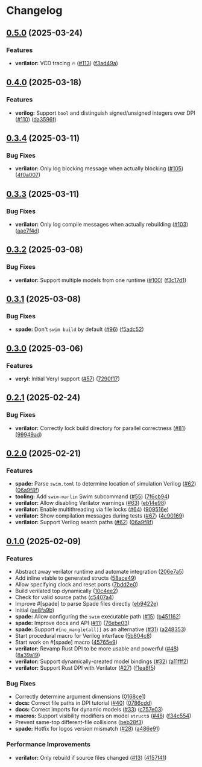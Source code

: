 # Changelog

## [0.5.0](https://github.com/ethanuppal/marlin/compare/v0.4.0...v0.5.0) (2025-03-24)


### Features

* **verilator:** VCD tracing 🔥 ([#113](https://github.com/ethanuppal/marlin/issues/113)) ([f3ad49a](https://github.com/ethanuppal/marlin/commit/f3ad49a6e0fe10dda25b04f88364331f647f7591))

## [0.4.0](https://github.com/ethanuppal/marlin/compare/v0.3.4...v0.4.0) (2025-03-18)


### Features

* **verilog:** Support `bool` and distinguish signed/unsigned integers over DPI ([#110](https://github.com/ethanuppal/marlin/issues/110)) ([da3596f](https://github.com/ethanuppal/marlin/commit/da3596f0d46fd74a3e536f99a5463e26a7dfb635))

## [0.3.4](https://github.com/ethanuppal/marlin/compare/v0.3.3...v0.3.4) (2025-03-11)


### Bug Fixes

* **verilator:** Only log blocking message when actually blocking ([#105](https://github.com/ethanuppal/marlin/issues/105)) ([4f0a007](https://github.com/ethanuppal/marlin/commit/4f0a007e6e96ce22b350cbceffa58b9f5fb7101a))

## [0.3.3](https://github.com/ethanuppal/marlin/compare/v0.3.2...v0.3.3) (2025-03-11)


### Bug Fixes

* **verilator:** Only log compile messages when actually rebuilding ([#103](https://github.com/ethanuppal/marlin/issues/103)) ([aae7f4d](https://github.com/ethanuppal/marlin/commit/aae7f4d250eebf34c39570eed7fd9bebd3db62f4))

## [0.3.2](https://github.com/ethanuppal/marlin/compare/v0.3.1...v0.3.2) (2025-03-08)


### Bug Fixes

* **verilator:** Support multiple models from one runtime ([#100](https://github.com/ethanuppal/marlin/issues/100)) ([f3c17d1](https://github.com/ethanuppal/marlin/commit/f3c17d16c4cf73b5b54dedf177fc8095d3257379))

## [0.3.1](https://github.com/ethanuppal/marlin/compare/v0.3.0...v0.3.1) (2025-03-08)


### Bug Fixes

* **spade:** Don't `swim build` by default ([#96](https://github.com/ethanuppal/marlin/issues/96)) ([f5adc52](https://github.com/ethanuppal/marlin/commit/f5adc520870ae187dca5b5dfb4992be9e8931444))

## [0.3.0](https://github.com/ethanuppal/marlin/compare/v0.2.1...v0.3.0) (2025-03-06)


### Features

* **veryl:** Initial Veryl support ([#57](https://github.com/ethanuppal/marlin/issues/57)) ([7290f17](https://github.com/ethanuppal/marlin/commit/7290f173f0afe9758e28ff955c38cf0473ce37ed))

## [0.2.1](https://github.com/ethanuppal/marlin/compare/v0.2.0...v0.2.1) (2025-02-24)


### Bug Fixes

* **verilator:** Correctly lock build directory for parallel correctness ([#81](https://github.com/ethanuppal/marlin/issues/81)) ([99949ad](https://github.com/ethanuppal/marlin/commit/99949ad81f32bc99649cb7d1462a703590869ffe))

## [0.2.0](https://github.com/ethanuppal/marlin/compare/v0.1.0...v0.2.0) (2025-02-21)


### Features

* **spade:** Parse `swim.toml` to determine location of simulation Verilog ([#62](https://github.com/ethanuppal/marlin/issues/62)) ([06a9f8f](https://github.com/ethanuppal/marlin/commit/06a9f8f190ec06919ba20747e5bb38da377d1f03))
* **tooling:** Add `swim-marlin` Swim subcommand ([#55](https://github.com/ethanuppal/marlin/issues/55)) ([7f6cb94](https://github.com/ethanuppal/marlin/commit/7f6cb94d69aa9ebc2247f8ae8b75d1b6eae67576))
* **verilator:** Allow disabling Verilator warnings ([#63](https://github.com/ethanuppal/marlin/issues/63)) ([eb14e98](https://github.com/ethanuppal/marlin/commit/eb14e988d8844a8da739c6771a9895d4517cad44))
* **verilator:** Enable multithreading via file locks ([#64](https://github.com/ethanuppal/marlin/issues/64)) ([909516e](https://github.com/ethanuppal/marlin/commit/909516e04057ca99b4c0279a0fe1d00f5e11cadc))
* **verilator:** Show compilation messages during tests ([#67](https://github.com/ethanuppal/marlin/issues/67)) ([4c90169](https://github.com/ethanuppal/marlin/commit/4c9016969fa70ee077d8c3b730f0eed2dbf777a3))
* **verilator:** Support Verilog search paths ([#62](https://github.com/ethanuppal/marlin/issues/62)) ([06a9f8f](https://github.com/ethanuppal/marlin/commit/06a9f8f190ec06919ba20747e5bb38da377d1f03))

## [0.1.0](https://github.com/ethanuppal/marlin/compare/v0.1.0...v0.1.0) (2025-02-09)


### Features

* Abstract away verilator runtime and automate integration ([206e7a5](https://github.com/ethanuppal/marlin/commit/206e7a5eaa40ad37dfbef9198950b6e635d11962))
* Add inline vtable to generated structs ([58ace49](https://github.com/ethanuppal/marlin/commit/58ace49722abd5bc37417b38391d863aa555e2ef))
* Allow specifying clock and reset ports ([7bdd2e0](https://github.com/ethanuppal/marlin/commit/7bdd2e00433b0fff99788de2479c897559368fa2))
* Build verilated top dynamically ([10c4ee2](https://github.com/ethanuppal/marlin/commit/10c4ee2e180aa772bf0f0429e2b9bfc91aede7f0))
* Check for valid source paths ([c5407a4](https://github.com/ethanuppal/marlin/commit/c5407a4a5b512a5b012e5d8ddd085824c5d48b2a))
* Improve #[spade] to parse Spade files directly ([eb9422e](https://github.com/ethanuppal/marlin/commit/eb9422e7967c4832f429fd882b5507f9d2150e3c))
* Initial ([ae8fa9b](https://github.com/ethanuppal/marlin/commit/ae8fa9b8fbdbfd18f9018e35a6046562aff23139))
* **spade:** Allow configuring the `swim` executable path ([#15](https://github.com/ethanuppal/marlin/issues/15)) ([b451162](https://github.com/ethanuppal/marlin/commit/b45116289548bb0082f5d639f7d980fd58a07177))
* **spade:** Improve docs and API ([#11](https://github.com/ethanuppal/marlin/issues/11)) ([76ebe03](https://github.com/ethanuppal/marlin/commit/76ebe036494ec3e6151897d1ac6869ef454eb1e3))
* **spade:** Support `#[no_mangle(all)]` as an alternative ([#31](https://github.com/ethanuppal/marlin/issues/31)) ([a248353](https://github.com/ethanuppal/marlin/commit/a2483531924d125fddc3c6b96f06375ec62c632a))
* Start procedural macro for Verilog interface ([5b804c8](https://github.com/ethanuppal/marlin/commit/5b804c8757f3a2c080ec3b161c595b0c699cedf9))
* Start work on #[spade] macro ([45765e9](https://github.com/ethanuppal/marlin/commit/45765e90e5aa2d20475a3c8dab628a21f3bcff70))
* **verilator:** Revamp Rust DPI to be more usable and powerful ([#48](https://github.com/ethanuppal/marlin/issues/48)) ([8a39a19](https://github.com/ethanuppal/marlin/commit/8a39a197b99f798e1ddbea27e9dff04a11e73c8c))
* **verilator:** Support dynamically-created model bindings ([#32](https://github.com/ethanuppal/marlin/issues/32)) ([a11fff2](https://github.com/ethanuppal/marlin/commit/a11fff2b54092e556da56e198ed768aa6f39d0cc))
* **verilator:** Support Rust DPI with Verilator ([#27](https://github.com/ethanuppal/marlin/issues/27)) ([f1ea8f5](https://github.com/ethanuppal/marlin/commit/f1ea8f592723f691f69c0342403caabce7635aec))


### Bug Fixes

* Correctly determine argument dimensions ([0168ce1](https://github.com/ethanuppal/marlin/commit/0168ce127a312cb683e22ab2db5b431840c4b47b))
* **docs:** Correct file paths in DPI tutorial ([#40](https://github.com/ethanuppal/marlin/issues/40)) ([0786cdd](https://github.com/ethanuppal/marlin/commit/0786cdd1d63f36d22ed140878a6db454e5263a5c))
* **docs:** Correct imports for dynamic models ([#33](https://github.com/ethanuppal/marlin/issues/33)) ([c757e03](https://github.com/ethanuppal/marlin/commit/c757e034dfdf087114f74faffd281b065912c6fd))
* **macros:** Support visibility modifiers on model `struct`s ([#46](https://github.com/ethanuppal/marlin/issues/46)) ([f34c554](https://github.com/ethanuppal/marlin/commit/f34c554a5afee5b1b081ecac2ab1bcf786c3ba9e))
* Prevent same-top different-file collisions ([beb28f3](https://github.com/ethanuppal/marlin/commit/beb28f3af8ed562bd9e57aac25d867d3e3e769b9))
* **spade:** Hotfix for logos version mismatch ([#28](https://github.com/ethanuppal/marlin/issues/28)) ([a486e91](https://github.com/ethanuppal/marlin/commit/a486e91efd7a09972bd30efb5e2d3f20ca2c30a7))


### Performance Improvements

* **verilator:** Only rebuild if source files changed ([#13](https://github.com/ethanuppal/marlin/issues/13)) ([4157f41](https://github.com/ethanuppal/marlin/commit/4157f41fc9430130f78ca21a2adf181e78fc8e72))

